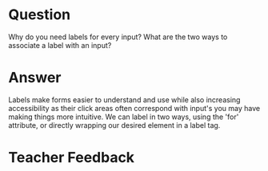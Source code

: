 # Question

Why do you need labels for every input? What are the two ways to associate a label with an input?

# Answer

Labels make forms easier to understand and use while also increasing accessibility as their click areas often correspond with input's you may have making things more intuitive. We can label in two ways, using the 'for' attribute, or directly wrapping our desired element in a label tag.

# Teacher Feedback
